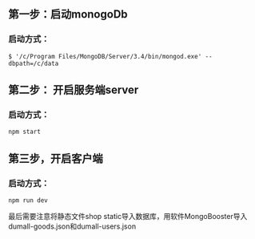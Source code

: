 ## 第一步：启动monogoDb
### 启动方式：
```
$ '/c/Program Files/MongoDB/Server/3.4/bin/mongod.exe' --dbpath=/c/data
```

## 第二步： 开启服务端server
### 启动方式： 
```
npm start
```
## 第三步，开启客户端
### 启动方式：
```
npm run dev
```

最后需要注意将静态文件shop static导入数据库，用软件MongoBooster导入dumall-goods.json和dumall-users.json
